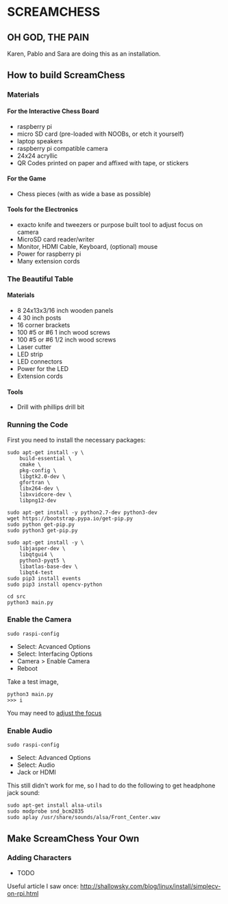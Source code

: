 # SCREAMCHESS
## OH GOD, THE PAIN

Karen, Pablo and Sara are doing this as an installation.

## How to build ScreamChess

### Materials
#### For the Interactive Chess Board
* raspberry pi
* micro SD card (pre-loaded with NOOBs, or etch it yourself)
* laptop speakers
* raspberry pi compatible camera
* 24x24 acryllic
* QR Codes printed on paper and affixed with tape, or stickers

#### For the Game
* Chess pieces (with as wide a base as possible)

#### Tools for the Electronics
* exacto knife and tweezers or purpose built tool to adjust focus on camera
* MicroSD card reader/writer
* Monitor, HDMI Cable, Keyboard, (optional) mouse
* Power for raspberry pi
* Many extension cords

### The Beautiful Table

#### Materials
* 8 24x13x3/16 inch wooden panels
* 4 30 inch posts
* 16 corner brackets
* 100 #5 or #6 1 inch wood screws
* 100 #5 or #6 1/2 inch wood screws
* Laser cutter
* LED strip
* LED connectors
* Power for the LED
* Extension cords

#### Tools
* Drill with phillips drill bit


### Running the Code
First you need to install the necessary packages:

``` commandline
sudo apt-get install -y \
    build-essential \
    cmake \
    pkg-config \
    libgtk2.0-dev \
    gfortran \
    libx264-dev \
    libxvidcore-dev \
    libpng12-dev

sudo apt-get install -y python2.7-dev python3-dev
wget https://bootstrap.pypa.io/get-pip.py
sudo python get-pip.py
sudo python3 get-pip.py

sudo apt-get install -y \
    libjasper-dev \
    libqtgui4 \
    python3-pyqt5 \
    libatlas-base-dev \
    libqt4-test
sudo pip3 install events
sudo pip3 install opencv-python

cd src
python3 main.py
```

### Enable the Camera

``` commandline
sudo raspi-config
```
* Select: Acvanced Options
* Select: Interfacing Options
* Camera > Enable Camera
* Reboot

Take a test image,

``` commandline
python3 main.py
>>> i
```

You may need to [adjust the focus](https://projects.raspberrypi.org/en/projects/infrared-bird-box/7)


### Enable Audio

``` commandline
sudo raspi-config
```
* Select: Advanced Options
* Select: Audio
* Jack or HDMI

This still didn't work for me, so I had to do the following to get headphone jack sound:

``` commandline
sudo apt-get install alsa-utils
sudo modprobe snd_bcm2835
sudo aplay /usr/share/sounds/alsa/Front_Center.wav
```


## Make ScreamChess Your Own

### Adding Characters
* TODO







Useful article I saw once: http://shallowsky.com/blog/linux/install/simplecv-on-rpi.html
